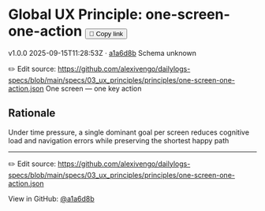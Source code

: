# Global UX Principle: one-screen-one-action <button class="copy-link" aria-label="Copy page link" onclick="window.spechubCopyLink && window.spechubCopyLink()">🔗 Copy link</button>

<p class="badges">
  <span class="badge version">v1.0.0</span>
  <span class="badge build">2025-09-15T11:28:53Z · <a href="https://github.com/alexivengo/dailylogs-specs/commit/a1a6d8b" target="_blank" rel="noopener" class="sha">a1a6d8b</a></span>
  <span class="badge schema unknown">Schema unknown</span>
</p>

✏️ Edit source: https://github.com/alexivengo/dailylogs-specs/blob/main/specs/03_ux_principles/principles/one-screen-one-action.json
One screen — one key action

## Rationale
Under time pressure, a single dominant goal per screen reduces cognitive load and navigation errors while preserving the shortest happy path



---
✏️ Edit source: https://github.com/alexivengo/dailylogs-specs/blob/main/specs/03_ux_principles/principles/one-screen-one-action.json

<p class="page-meta">
  View in GitHub: <a href="https://github.com/alexivengo/dailylogs-specs/commit/a1a6d8b" target="_blank" rel="noopener">@a1a6d8b</a></p>